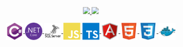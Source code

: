 <!--
**dougmatos/dougmatos** is a ✨ _special_ ✨ repository because its `README.md` (this file) appears on your GitHub profile.

Here are some ideas to get you started:

- 🔭 I’m currently working on ...
- 🌱 I’m currently learning ...
- 👯 I’m looking to collaborate on ...
- 🤔 I’m looking for help with ...
- 💬 Ask me about ...
- 📫 How to reach me: ...
- 😄 Pronouns: ...
- ⚡ Fun fact: ...
-->


<div align="center">
  <a href="#">
    <img height="200em" src="https://github-readme-stats.vercel.app/api?username=dougmatos&show_icons=true&theme=light&include_all_commits=true&count_private=true"/>
    <img height="200em" src="https://github-readme-stats.vercel.app/api/top-langs/?username=dougmatos&layout=compact&langs_count=7&theme=light"/>
  </a>
</div>
<div align="center">
  <br />
  <a href="#">
    <img align="center" alt="Csharp" height="40" width="40" src="https://raw.githubusercontent.com/devicons/devicon/master/icons/csharp/csharp-original.svg">
    <img align="center" alt=".NET Core" height="40" width="40" src="https://raw.githubusercontent.com/devicons/devicon/master/icons/dotnetcore/dotnetcore-original.svg">
    <img align="center" alt="Sql Server" height="40" width="40" src="https://raw.githubusercontent.com/devicons/devicon/master/icons/microsoftsqlserver/microsoftsqlserver-plain-wordmark.svg">
    <img align="center" alt="Javascript" height="40" width="40" src="https://raw.githubusercontent.com/devicons/devicon/master/icons/javascript/javascript-plain.svg">
    <img align="center" alt="Typescript" height="40" width="40" src="https://raw.githubusercontent.com/devicons/devicon/master/icons/typescript/typescript-plain.svg">
    <img align="center" alt="Angular" height="40" width="40" src="https://raw.githubusercontent.com/devicons/devicon/master/icons/angularjs/angularjs-original.svg">
    <img align="center" alt="HTML" height="40" width="40" src="https://raw.githubusercontent.com/devicons/devicon/master/icons/html5/html5-original.svg">
    <img align="center" alt="CSS" height="40" width="40" src="https://raw.githubusercontent.com/devicons/devicon/master/icons/css3/css3-original.svg">
    <img align="center" alt="Docker" height="40" width="40" src="https://raw.githubusercontent.com/devicons/devicon/master/icons/docker/docker-original.svg">
  </a>
</div>
